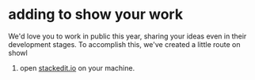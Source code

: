 # adding to show your work

We'd love you to work in public this year, sharing your ideas even in their development stages. To accomplish this, we've created a little route on showl
1. open [stackedit.io]([https://stackedit.io/app#](https://stackedit.io/app#)) on your machine.
<!--stackedit_data:
eyJoaXN0b3J5IjpbMTgyMDQxMDIwMV19
-->